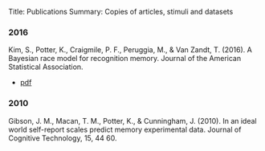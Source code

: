 Title: Publications
Summary: Copies of articles, stimuli and datasets

### 2016
Kim, S., Potter, K., Craigmile, P. F., Peruggia, M., & Van Zandt, T. (2016).  A Bayesian race model for recognition memory. Journal of the American Statistical Association.

-   [pdf]({filename}/publications/A_Bayesian_Race_Model_for_Recognition_Memory.pdf)

### 2010
Gibson, J. M., Macan, T. M., Potter, K., & Cunningham, J. (2010).  In an ideal world self-report scales predict memory experimental data. Journal of Cognitive Technology, 15, 44  60.